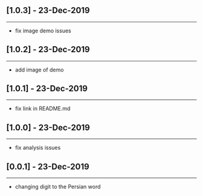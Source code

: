 ## [1.0.3] - 23-Dec-2019
--------------------------------
- fix image demo issues
## [1.0.2] - 23-Dec-2019
--------------------------------
- add image of demo
## [1.0.1] - 23-Dec-2019
--------------------------------
- fix link in README.md
## [1.0.0] - 23-Dec-2019
--------------------------------
- fix analysis issues

## [0.0.1] - 23-Dec-2019
--------------------------------
- changing digit to the Persian word
